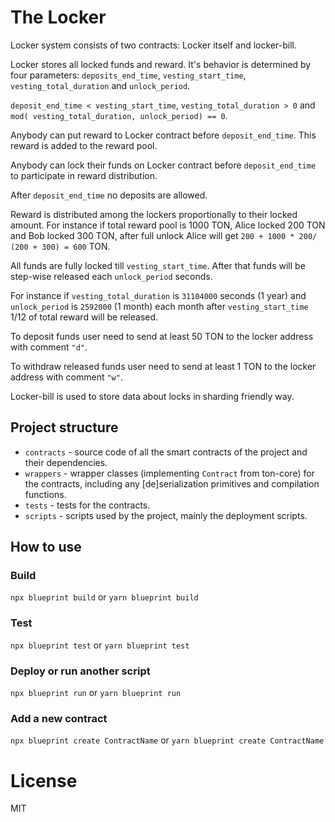 # The Locker
Locker system consists of two contracts: Locker itself and locker-bill.

Locker stores all locked funds and reward. It's behavior is determined by four parameters: `deposits_end_time`, `vesting_start_time`, `vesting_total_duration` and `unlock_period`.

`deposit_end_time < vesting_start_time`, `vesting_total_duration > 0` and `mod( vesting_total_duration, unlock_period) == 0`.

Anybody can put reward to Locker contract before `deposit_end_time`. This reward is added to the reward pool.

Anybody can lock their funds on Locker contract before `deposit_end_time` to participate in reward distribution.

After `deposit_end_time` no deposits are allowed.

Reward is distributed among the lockers proportionally to their locked amount. For instance if total reward pool is 1000 TON, Alice locked 200 TON and Bob locked 300 TON, after full unlock Alice will get `200 + 1000 * 200/ (200 + 300) = 600` TON.

All funds are fully locked till `vesting_start_time`. After that funds will be step-wise released each `unlock_period` seconds.

For instance if `vesting_total_duration` is `31104000` seconds (1 year) and `unlock_period` is `2592000` (1 month) each month after `vesting_start_time` 1/12 of total reward will be released.

To deposit funds user need to send at least 50 TON to the locker address with comment `"d"`.

To withdraw released funds user need to send at least 1 TON to the locker address with comment `"w"`.


Locker-bill is used to store data about locks in sharding friendly way.


## Project structure

-   `contracts` - source code of all the smart contracts of the project and their dependencies.
-   `wrappers` - wrapper classes (implementing `Contract` from ton-core) for the contracts, including any [de]serialization primitives and compilation functions.
-   `tests` - tests for the contracts.
-   `scripts` - scripts used by the project, mainly the deployment scripts.

## How to use

### Build

`npx blueprint build` or `yarn blueprint build`

### Test

`npx blueprint test` or `yarn blueprint test`

### Deploy or run another script

`npx blueprint run` or `yarn blueprint run`

### Add a new contract

`npx blueprint create ContractName` or `yarn blueprint create ContractName`

# License
MIT
